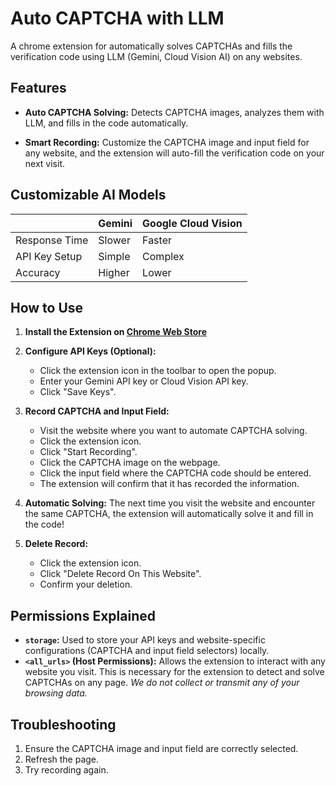 # Auto CAPTCHA with LLM

A chrome extension for automatically solves CAPTCHAs and fills the verification code using LLM (Gemini, Cloud Vision AI) on any websites.

## Features

*   **Auto CAPTCHA Solving:** Detects CAPTCHA images, analyzes them with LLM, and fills in the code automatically.

*   **Smart Recording:** Customize the CAPTCHA image and input field for any website, and the extension will auto-fill the verification code on your next visit.

## Customizable AI Models

|               | Gemini                              | Google Cloud Vision               |
|----------------------|-------------------------------------|------------------------------------|
| Response Time        | Slower    | Faster      |
| API Key Setup        | Simple  | Complex   |
| Accuracy             | Higher    | Lower       |

## How to Use

1.  **Install the Extension on [Chrome Web Store](https://chromewebstore.google.com/detail/auto-captcha-with-llm/opmhaocokfchpadepjolomhlgeopjdgo)**

2.  **Configure API Keys (Optional):**
    *   Click the extension icon in the toolbar to open the popup.
    *   Enter your Gemini API key or Cloud Vision API key.
    *   Click "Save Keys".

3.  **Record CAPTCHA and Input Field:**
    *   Visit the website where you want to automate CAPTCHA solving.
    *   Click the extension icon.
    *   Click "Start Recording".
    *   Click the CAPTCHA image on the webpage.
    *   Click the input field where the CAPTCHA code should be entered.
    *   The extension will confirm that it has recorded the information.

4.  **Automatic Solving:** The next time you visit the website and encounter the same CAPTCHA, the extension will automatically solve it and fill in the code!

5.  **Delete Record:**
    *   Click the extension icon.
    *   Click "Delete Record On This Website".
    *   Confirm your deletion.

## Permissions Explained

*   **`storage`:** Used to store your API keys and website-specific configurations (CAPTCHA and input field selectors) locally.
*   **`<all_urls>` (Host Permissions):** Allows the extension to interact with any website you visit. This is necessary for the extension to detect and solve CAPTCHAs on any page. *We do not collect or transmit any of your browsing data.*

## Troubleshooting
1. Ensure the CAPTCHA image and input field are correctly selected.
2. Refresh the page.
3. Try recording again.
